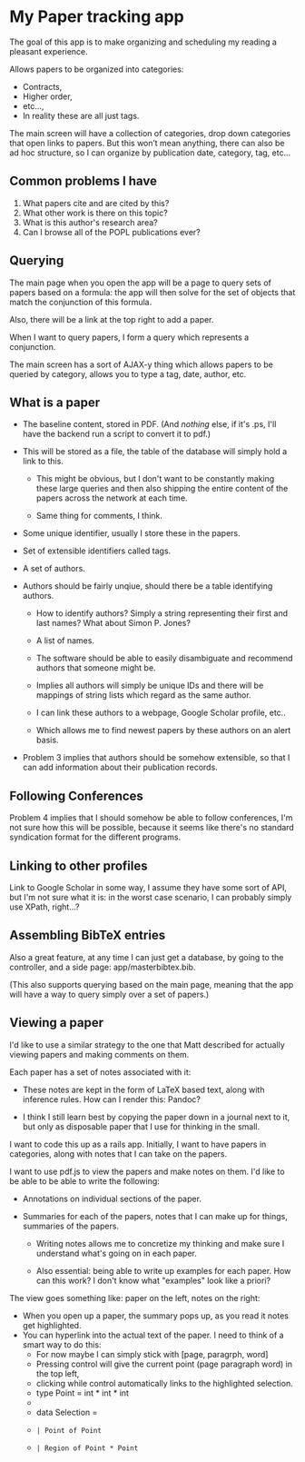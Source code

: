 My Paper tracking app
=====================

The goal of this app is to make organizing and scheduling my reading a
pleasant experience.

Allows papers to be organized into categories:
- Contracts,
- Higher order,
- etc...,
- In reality these are all just tags.

The main screen will have a collection of categories, drop down
categories that open links to papers. But this won’t mean anything,
there can also be ad hoc structure, so I can organize by publication
date, category, tag, etc...

Common problems I have
----------------------

1. What papers cite and are cited by this?
2. What other work is there on this topic?
3. What is this author's research area?
4. Can I browse all of the POPL publications ever?


Querying
--------

The main page when you open the app will be a page to query sets of
papers based on a formula: the app will then solve for the set of
objects that match the conjunction of this formula.

Also, there will be a link at the top right to add a paper.

When I want to query papers, I form a query which represents a
conjunction.

The main screen has a sort of AJAX-y thing which allows papers to be
queried by category, allows you to type a tag, date, author, etc.

What is a paper
---------------

- The baseline content, stored in PDF.  (And *nothing* else, if it's
  .ps, I'll have the backend run a script to convert it to pdf.)

- This will be stored as a file, the table of the database will simply
  hold a link to this.

  + This might be obvious, but I don't want to be constantly making
  these large queries and then also shipping the entire content of the
  papers across the network at each time.

  + Same thing for comments, I think.
  
- Some unique identifier, usually I store these in the papers.

- Set of extensible identifiers called tags.

- A set of authors.

- Authors should be fairly unqiue, should there be a table identifying
  authors.

  + How to identify authors?  Simply a string representing their first
  and last names?  What about Simon P. Jones?
  + A list of names.

  + The software should be able to easily disambiguate and recommend
  authors that someone might be. 
  
  + Implies all authors will simply be unique IDs and there will be
  mappings of string lists which regard as the same author.
  
  + I can link these authors to a webpage, Google Scholar profile,
  etc..	  

  + Which allows me to find newest papers by these authors on an alert
  basis.

- Problem 3 implies that authors should be somehow extensible, so
  that I can add information about their publication records.


Following Conferences
---------------------

Problem 4 implies that I should somehow be able to follow conferences,
I'm not sure how this will be possible, because it seems like there's
no standard syndication format for the different programs.

Linking to other profiles
-------------------------

Link to Google Scholar in some way, I assume they have some sort of
API, but I'm not sure what it is: in the worst case scenario, I can
probably simply use XPath, right...?

Assembling BibTeX entries
-------------------------

Also a great feature, at any time I can just get a database, by going
to the controller, and a side page: app/masterbibtex.bib.

(This also supports querying based on the main page, meaning that the
app will have a way to query simply over a set of papers.)

Viewing a paper
---------------

I'd like to use a similar strategy to the one that Matt described for
actually viewing papers and making comments on them.

Each paper has a set of notes associated with it: 

- These notes are kept in the form of LaTeX based text, along with
  inference rules.  How can I render this: Pandoc?

- I think I still learn best by copying the paper down in a journal
  next to it, but only as disposable paper that I use for thinking in
  the small.

I want to code this up as a rails app.  Initially, I want to have
papers in categories, along with notes that I can take on the papers.

I want to use pdf.js to view the papers and make notes on them.  I'd
like to be able to be able to write the following:

- Annotations on individual sections of the paper.

- Summaries for each of the papers, notes that I can make up for
  things, summaries of the papers.

  + Writing notes allows me to concretize my thinking and make sure I
  understand what's going on in each paper.

  + Also essential: being able to write up examples for each paper.
  How can this work?  I don't know what "examples" look like a priori?

The view goes something like: paper on the left, notes on the right:

- When you open up a paper, the summary pops up, as you read it notes get highlighted.
- You can hyperlink into the actual text of the paper.  I need to think of a smart way to do this:
  + For now maybe I can simply stick with [page, paragrph, word]
  + Pressing control will give the current point (page paragraph word) in the top left,
  + clicking while control automatically links to the highlighted selection.
  + type Point = int * int * int
  + 
  + data Selection = 
  +     | Point of Point
  +     | Region of Point * Point

